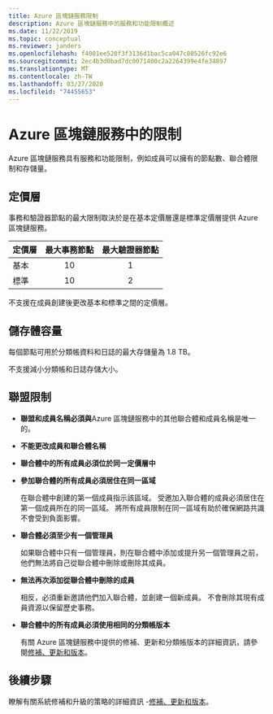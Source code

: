 ```yaml
---
title: Azure 區塊鏈服務限制
description: Azure 區塊鏈服務中的服務和功能限制概述
ms.date: 11/22/2019
ms.topic: conceptual
ms.reviewer: janders
ms.openlocfilehash: f4001ee520f3f3136d1bac5ca047c80526fc92e6
ms.sourcegitcommit: 2ec4b3d0bad7dc0071400c2a2264399e4fe34897
ms.translationtype: MT
ms.contentlocale: zh-TW
ms.lasthandoff: 03/27/2020
ms.locfileid: "74455653"
---
```

# <a name="limits-in-azure-blockchain-service"></a>Azure 區塊鏈服務中的限制

Azure 區塊鏈服務具有服務和功能限制，例如成員可以擁有的節點數、聯合體限制和存儲量。

## <a name="pricing-tier"></a>定價層

事務和驗證器節點的最大限制取決於是在基本定價層還是標準定價層提供 Azure 區塊鏈服務。

| 定價層 | 最大事務節點 | 最大驗證器節點 |
|:---|:---:|:---:|
| 基本 | 10 | 1 |
| 標準 | 10 | 2 |

不支援在成員創建後更改基本和標準之間的定價層。

## <a name="storage-capacity"></a>儲存體容量

每個節點可用於分類帳資料和日誌的最大存儲量為 1.8 TB。

不支援減小分類帳和日誌存儲大小。

## <a name="consortium-limits"></a>聯盟限制

* **聯盟和成員名稱必須與**Azure 區塊鏈服務中的其他聯合體和成員名稱是唯一的。

* **不能更改成員和聯合體名稱**

* **聯合體中的所有成員必須位於同一定價層中**

* **參加聯合體的所有成員必須居住在同一區域**

    在聯合體中創建的第一個成員指示該區域。 受邀加入聯合體的成員必須居住在第一個成員所在的同一區域。 將所有成員限制在同一區域有助於確保網路共識不會受到負面影響。

* **聯合體必須至少有一個管理員**

    如果聯合體中只有一個管理員，則在聯合體中添加或提升另一個管理員之前，他們無法將自己從聯合體中刪除或刪除其成員。

* **無法再次添加從聯合體中刪除的成員**

    相反，必須重新邀請他們加入聯合體，並創建一個新成員。 不會刪除其現有成員資源以保留歷史事務。

* **聯合體中的所有成員必須使用相同的分類帳版本**

    有關 Azure 區塊鏈服務中提供的修補、更新和分類帳版本的詳細資訊，請參閱[修補、更新和版本](ledger-versions.md)。

## <a name="next-steps"></a>後續步驟

瞭解有關系統修補和升級的策略的詳細資訊 -[修補、更新和版本](ledger-versions.md)。
